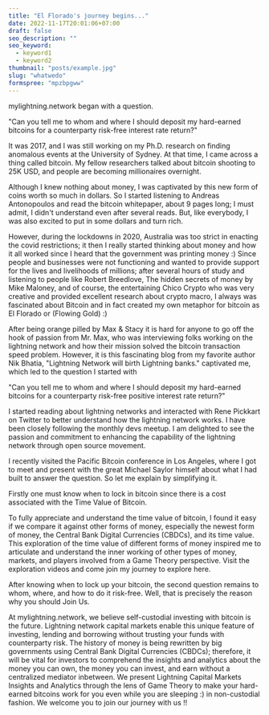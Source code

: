 ```yaml
---
title: "El Florado's journey begins..."
date: 2022-11-17T20:01:06+07:00
draft: false
seo_description: ""
seo_keyword:
  - keyword1
  - keyword2
thumbnail: "posts/example.jpg"
slug: "whatwedo"
formspree: "mpzbpgww"
---
```



mylightning.network began with a question.

"Can you tell me to whom and where I should deposit my hard-earned bitcoins for a counterparty risk-free interest rate return?"

It was 2017, and I was still working on my Ph.D. research on finding anomalous events at the University of Sydney. At that time, I came across a thing called bitcoin. My fellow researchers talked about bitcoin shooting to 25K USD, and people are becoming millionaires overnight.

Although I knew nothing about money, I was captivated by this new form of coins worth so much in dollars. So I started listening to Andreas Antonopoulos and read the bitcoin whitepaper, about 9 pages long; I must admit, I didn't understand even after several reads. But, like everybody, I was also excited to put in some dollars and turn rich.

However, during the lockdowns in 2020, Australia was too strict in enacting the covid restrictions; it then I really started thinking about money and how it all worked since I heard that the government was printing money :) Since people and businesses were not functioning and wanted to provide support for the lives and livelihoods of millions; after several hours of study and listening to people like Robert Breedlove, The hidden secrets of money by Mike Maloney, and of course, the entertaining Chico Crypto who was very creative and provided excellent research about crypto macro, I always was fascinated about Bitcoin and in fact created my own metaphor for bitcoin as El Florado or (Flowing Gold) :) 

After being orange pilled by Max & Stacy it is hard for anyone to go off the hook of passion from Mr. Max, who was interviewing folks working on the lightning network and how their mission solved the bitcoin transaction speed problem. However, it is this fascinating blog from my favorite author Nik Bhatia, "Lightning Network will birth Lightning banks." captivated me, which led to the question I started with 

"Can you tell me to whom and where I should deposit my hard-earned bitcoins for a counterparty risk-free positive interest rate return?"

I started reading about lightning networks and interacted with Rene Pickkart on Twitter to better understand how the lightning network works. I have been closely following the monthly devs meetup. I am delighted to see the passion and commitment to enhancing the capability of the lightning network through open source movement.

 I recently visited the Pacific Bitcoin conference in Los Angeles, where I got to meet and present with the great Michael Saylor himself about what I had built to answer the question. So let me explain by simplifying it.

Firstly one must know when to lock in bitcoin since there is a cost associated with the Time Value of Bitcoin. 

To fully appreciate and understand the time value of bitcoin, I found it easy  if we compare it against other forms of money, especially the newest form of money, the Central Bank Digital Currencies (CBDCs), and its time value. This exploration of the time value of different forms of money inspired me to articulate and understand the inner working of other types of money, markets, and players involved from a Game Theory perspective. Visit the exploration videos and come join my journey to explore here.

After knowing when to lock up your bitcoin, the second question remains 
to whom, where, and how to do it risk-free. Well, that is precisely the reason why you should Join Us.

At mylightning.network, we believe self-custodial investing with bitcoin is the future. Lightning network capital markets enable this unique feature of investing, lending and borrowing without trusting your funds with counterparty risk. The history of money is being rewritten by big governments using Central Bank Digital Currencies (CBDCs); therefore, it will be vital for investors to comprehend the insights and analytics about the money you can own, the money you can invest, and earn without a centralized mediator inbetween.
We present Lightning Capital Markets Insights and Analytics through the lens of Game Theory to make your hard-earned bitcoins work for you even while you are sleeping :) in non-custodial fashion.
We welcome you to join our journey with us !!






